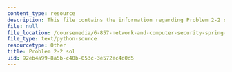 ```yaml
---
content_type: resource
description: This file contains the information regarding Problem 2-2 sol.
file: null
file_location: /coursemedia/6-857-network-and-computer-security-spring-2014/92eb4a998a5bc40b053c3e572ec4d0d5_Problem2-2_Sol.py
file_type: text/python-source
resourcetype: Other
title: Problem 2-2 sol
uid: 92eb4a99-8a5b-c40b-053c-3e572ec4d0d5
---
```

